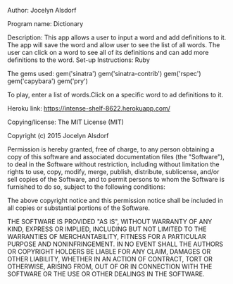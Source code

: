 Author: Jocelyn Alsdorf

Program name: Dictionary

Description: This app allows a user to input a word and add definitions to it.
The app will save the word and allow user to see the list of all words. The user can click on a word to see all of its definitions and can add more definitions to the word.
Set-up Instructions:
Ruby

The gems used:
gem('sinatra')
gem('sinatra-contrib')
gem('rspec')
gem('capybara')
gem('pry')

To play, enter a list of words.Click on a specific word to ad definitions to it.

Heroku link:
https://intense-shelf-8622.herokuapp.com/

Copying/license:
The MIT License (MIT)

Copyright (c) 2015 Jocelyn Alsdorf

Permission is hereby granted, free of charge, to any person obtaining a copy
of this software and associated documentation files (the "Software"), to deal
in the Software without restriction, including without limitation the rights
to use, copy, modify, merge, publish, distribute, sublicense, and/or sell
copies of the Software, and to permit persons to whom the Software is
furnished to do so, subject to the following conditions:

The above copyright notice and this permission notice shall be included in
all copies or substantial portions of the Software.

THE SOFTWARE IS PROVIDED "AS IS", WITHOUT WARRANTY OF ANY KIND, EXPRESS OR
IMPLIED, INCLUDING BUT NOT LIMITED TO THE WARRANTIES OF MERCHANTABILITY,
FITNESS FOR A PARTICULAR PURPOSE AND NONINFRINGEMENT. IN NO EVENT SHALL THE
AUTHORS OR COPYRIGHT HOLDERS BE LIABLE FOR ANY CLAIM, DAMAGES OR OTHER
LIABILITY, WHETHER IN AN ACTION OF CONTRACT, TORT OR OTHERWISE, ARISING FROM,
OUT OF OR IN CONNECTION WITH THE SOFTWARE OR THE USE OR OTHER DEALINGS IN
THE SOFTWARE.
